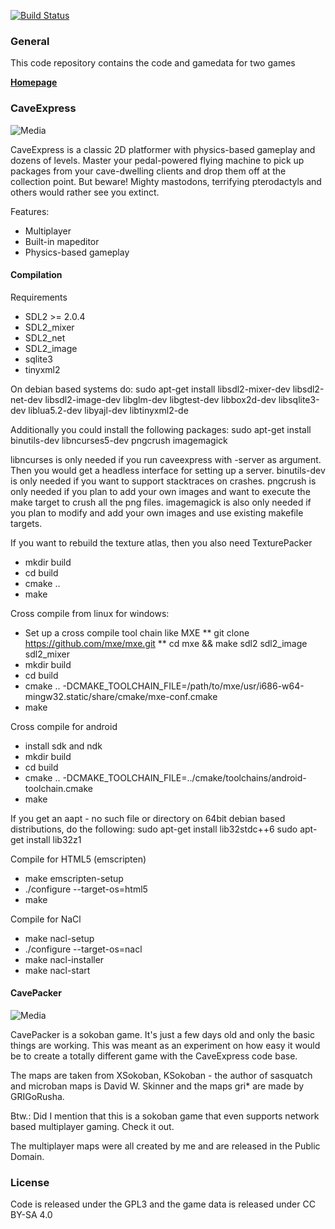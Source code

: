 [![Build Status](https://travis-ci.org/mgerhardy/caveexpress.svg?branch=master)](https://travis-ci.org/mgerhardy/caveexpress)

### General

This code repository contains the code and gamedata for two games

**[Homepage](http://www.caveproductions.org/)**

### CaveExpress

![Media](https://github.com/mgerhardy/caveexpress/raw/master/contrib/assets/media/caveexpress/950x500.png)

CaveExpress is a classic 2D platformer with physics-based gameplay
and dozens of levels. Master your pedal-powered flying machine to
pick up packages from your cave-dwelling clients and drop them off
at the collection point. But beware! Mighty mastodons, terrifying
pterodactyls and others would rather see you extinct.

Features:
* Multiplayer
* Built-in mapeditor
* Physics-based gameplay

#### Compilation

Requirements
* SDL2 >= 2.0.4
* SDL2_mixer
* SDL2_net
* SDL2_image
* sqlite3
* tinyxml2

On debian based systems do:
 sudo apt-get install libsdl2-mixer-dev libsdl2-net-dev libsdl2-image-dev libglm-dev libgtest-dev libbox2d-dev  libsqlite3-dev liblua5.2-dev libyajl-dev libtinyxml2-de

Additionally you could install the following packages:
 sudo apt-get install binutils-dev libncurses5-dev pngcrush imagemagick

libncurses is only needed if you run caveexpress with -server as argument. Then you would get a headless interface for setting up a server.
binutils-dev is only needed if you want to support stacktraces on crashes.
pngcrush is only needed if you plan to add your own images and want to execute the make target to crush all the png files.
imagemagick is also only needed if you plan to modify and add your own images and use existing makefile targets.

If you want to rebuild the texture atlas, then you also need TexturePacker

* mkdir build
* cd build
* cmake ..
* make

Cross compile from linux for windows:
* Set up a cross compile tool chain like MXE
** git clone https://github.com/mxe/mxe.git
** cd mxe && make sdl2 sdl2_image sdl2_mixer
* mkdir build
* cd build
* cmake .. -DCMAKE_TOOLCHAIN_FILE=/path/to/mxe/usr/i686-w64-mingw32.static/share/cmake/mxe-conf.cmake
* make

Cross compile for android
* install sdk and ndk
* mkdir build
* cd build
* cmake .. -DCMAKE_TOOLCHAIN_FILE=../cmake/toolchains/android-toolchain.cmake
* make

If you get an aapt - no such file or directory on 64bit debian based
distributions, do the following:
 sudo apt-get install lib32stdc++6
 sudo apt-get install lib32z1

Compile for HTML5 (emscripten)
* make emscripten-setup
* ./configure --target-os=html5
* make

Compile for NaCl
* make nacl-setup
* ./configure --target-os=nacl
* make nacl-installer
* make nacl-start

#### CavePacker

![Media](https://github.com/mgerhardy/caveexpress/raw/master/contrib/assets/media/cavepacker/screenshot-microban3.png)

CavePacker is a sokoban game. It's just a few days old and only the basic things are working. This was meant as an experiment on how
easy it would be to create a totally different game with the CaveExpress code base.

The maps are taken from XSokoban, KSokoban - the author of sasquatch and microban maps is David W. Skinner and the maps gri* are made by GRIGoRusha.

Btw.: Did I mention that this is a sokoban game that even supports network based multiplayer gaming. Check it out.

The multiplayer maps were all created by me and are released in the Public Domain.

### License
Code is released under the GPL3 and the game data is released
under CC BY-SA 4.0
